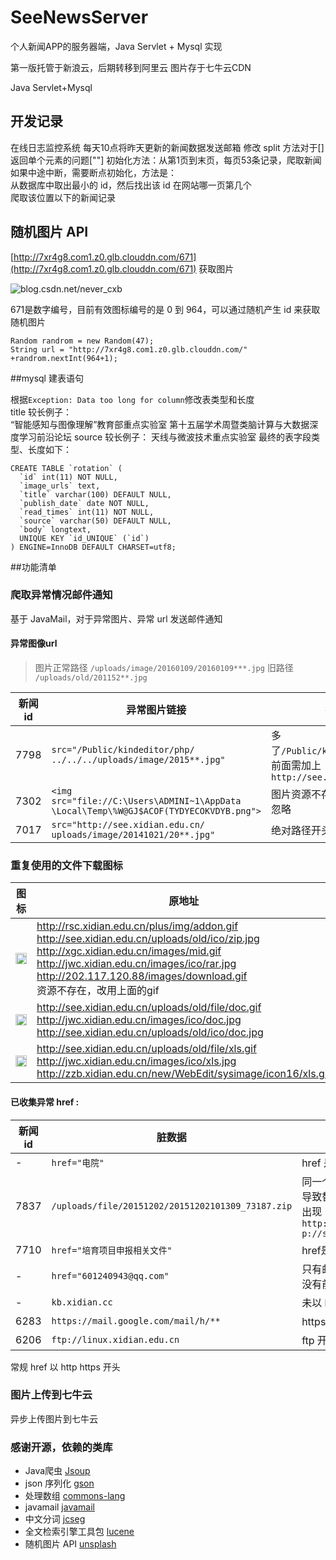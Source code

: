 # SeeNewsServer

个人新闻APP的服务器端，Java Servlet + Mysql 实现

第一版托管于新浪云，后期转移到阿里云
图片存于七牛云CDN

Java Servlet+Mysql
## 开发记录
在线日志监控系统
每天10点将昨天更新的新闻数据发送邮箱
修改 split 方法对于[] 返回单个元素的问题[""]
初始化方法：从第1页到末页，每页53条记录，爬取新闻<br>
如果中途中断，需要断点初始化，方法是：<br>
从数据库中取出最小的 id，然后找出该 id 在网站哪一页第几个<br>
爬取该位置以下的新闻记录<br>

## 随机图片 API

[http://7xr4g8.com1.z0.glb.clouddn.com/671](http://7xr4g8.com1.z0.glb.clouddn.com/671) 获取图片

![blog.csdn.net/never_cxb](http://7xr4g8.com1.z0.glb.clouddn.com/671)

671是数字编号，目前有效图标编号的是 0 到 964，可以通过随机产生 id 来获取随机图片

```
Random randrom = new Random(47);
String url = "http://7xr4g8.com1.z0.glb.clouddn.com/" +randrom.nextInt(964+1);
```

##mysql 建表语句

根据`Exception: Data too long for column`修改表类型和长度<br>
title 较长例子： <br>
“智能感知与图像理解”教育部重点实验室 第十五届学术周暨类脑计算与大数据深度学习前沿论坛
source 较长例子： 天线与微波技术重点实验室
最终的表字段类型、长度如下：

```
CREATE TABLE `rotation` (
  `id` int(11) NOT NULL,
  `image_urls` text,
  `title` varchar(100) DEFAULT NULL,
  `publish_date` date NOT NULL,
  `read_times` int(11) NOT NULL,
  `source` varchar(50) DEFAULT NULL,
  `body` longtext,
  UNIQUE KEY `id_UNIQUE` (`id`)
) ENGINE=InnoDB DEFAULT CHARSET=utf8;

```

##功能清单

### 爬取异常情况邮件通知
基于 JavaMail，对于异常图片、异常 url 发送邮件通知

#### 异常图像url
>图片正常路径  `/uploads/image/20160109/20160109***.jpg`
旧路径 `/uploads/old/201152**.jpg`


| 新闻 id        |  异常图片链接          | 描述  |
| ------------- |-------------| -----|
|  7798 | `src="/Public/kindeditor/php/`<br>`../../../uploads/image/2015**.jpg"`| 多了`/Public/kindeditor/php/`<br>前面需加上`http://see.xidian.edu.cn` |
|  7302 | `<img src="file://C:\Users\ADMINI~1\AppData`<br>`\Local\Temp\%W@GJ$ACOF(TYDYECOKVDYB.png">`| 图片资源不存在<br>忽略 |
|  7017 | `src="http://see.xidian.edu.cn/`<br>`uploads/image/20141021/20**.jpg"`| 绝对路径开头 |


### 重复使用的文件下载图标
| 图标       |  原地址          | 七牛 key 值  |
| ------------- |------------| -----|
|  <img border="0" src="http://7xq7ik.com1.z0.glb.clouddn.com/912720f605b84070e223d0dab690a114" width="18" heigh="18">  | http://rsc.xidian.edu.cn/plus/img/addon.gif<br>http://see.xidian.edu.cn/uploads/old/ico/zip.jpg<br>http://xgc.xidian.edu.cn/images/mid.gif<br>http://jwc.xidian.edu.cn/images/ico/rar.jpg<br>http://202.117.120.88/images/download.gif<br>资源不存在，改用上面的gif| `912720f605b84070e223d0dab690a114`<br>`3949a245e521f81ffd18e5d01347a20d`<br>`2a8eac72c3697a837dd66e9e5243a089`<br>`bc87e43d342b380a2145ee1bb8298759`<br>`f7324b0d360946315ac83fb8f2703044`<br>各个链接对于的 key |
|  <img border="0" src="http://7xq7ik.com1.z0.glb.clouddn.com/b5805b46ce8cf9c634b3820a23d64ca6" width="18" heigh="18"> |    http://see.xidian.edu.cn/uploads/old/file/doc.gif<br>http://jwc.xidian.edu.cn/images/ico/doc.jpg<br>http://see.xidian.edu.cn/uploads/old/ico/doc.jpg | `b5805b46ce8cf9c634b3820a23d64ca6`<br>`f8d0fc587a7c7295835e8094af094d2d`<br>`ad5d0e0cf63834756dde3dc5e9629d8` |
|  <img border="0" src="http://7xq7ik.com1.z0.glb.clouddn.com/84b7028179e09614540cea8dd0122c3c" width="18" heigh="18"> |    http://see.xidian.edu.cn/uploads/old/file/xls.gif<br>http://jwc.xidian.edu.cn/images/ico/xls.jpg<br>http://zzb.xidian.edu.cn/new/WebEdit/sysimage/icon16/xls.gif    | `84b7028179e09614540cea8dd0122c3c`<br>`d72210a72c0e174245a65e8755f6eaa`<br>`1323ef50b1457274c914413b067e9192`|



 
#### 已收集异常 href :

| 新闻 id        |  脏数据          | 描述  |
| ------------- |-------------| -----|
|  -    | `href="电院"`| href 是中文 |
| 7837 |  `/uploads/file/20151202/20151202101309_73187.zip`      | 同一个 href 出现多次<br>导致替换多次<br>出现`http://see.xidian.edu.cnhtt`<br>`p://see.xidian.edu.cn/**.zip`|
| 7710 | `href="培育项目申报相关文件" ` |  href是中文|
| - | `href="601240943@qq.com"`|  只有邮箱<br>没有前面的"mailto:"
| - | `kb.xidian.cc `|未以 http 开头|
| 6283 | `https://mail.google.com/mail/h/**`|  https 开头|
| 6206 | `ftp://linux.xidian.edu.cn`|  ftp 开头|



 常规 href 以 http https 开头
### 图片上传到七牛云

异步上传图片到七牛云

### 感谢开源，依赖的类库
- Java爬虫 [Jsoup](https://github.com/jhy/jsoup)
- json 序列化 [gson](https://github.com/google/gson)
- 处理数组 [commons-lang](https://github.com/apache/commons-lang)
- javamail [javamail](https://java.net/projects/javamail/pages/Home)
- 中文分词 [jcseg](http://www.oschina.net/p/jcseg)  
- 全文检索引擎工具包 [lucene](http://lucene.apache.org/)   
- 随机图片 API [unsplash](https://unsplash.it/)
